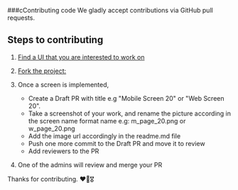 ###cContributing code
We gladly accept contributions via GitHub pull requests.


## Steps to contributing

1. [Find a UI that you are interested to work on](https://www.figma.com/file/7EqcVT2IhdPRsvbn4EY5TM/flutter_ui_kit_obkm?node-id=0%3A1)

2. [Fork the project:](https://github.com/bukunmialuko/flutter_ui_kit_obkm.git)

3. Once a screen is implemented, 
   - Create a Draft PR with title e.g "Mobile Screen 20" or "Web Screen 20". 
   - Take a screenshot of your work, and rename the picture according in the screen name format name 
     e.g:
         m_page_20.png 
         or
         w_page_20.png
   - Add the image url accordingly in the readme.md file
   - Push one more commit to the Draft PR and move it to review
   - Add reviewers to the PR
   
4. One of the admins will review and merge your PR

Thanks for contributing. ❤️🫡🎖️
